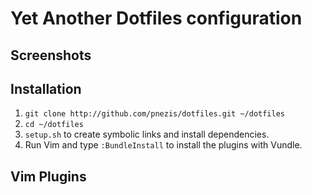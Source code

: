 # Yet Another Dotfiles configuration

## Screenshots

## Installation

1. `git clone http://github.com/pnezis/dotfiles.git ~/dotfiles`
2. `cd ~/dotfiles`
3. `setup.sh` to create symbolic links and install dependencies.
4. Run Vim and type `:BundleInstall` to install the plugins with Vundle.


## Vim Plugins
